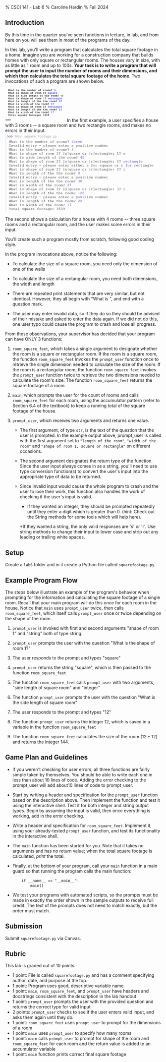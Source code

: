 % CSCI 141 - Lab 6
% Caroline Hardin
% Fall 2024

## Introduction

By this time in the quarter you've seen functions in lecture, in lab, and from here on you will see them in most of the programs of the day.

In this lab, you'll write a program that calculates the total square footage in a home. Imagine you are working for a construction company that builds homes with only square or rectangular rooms. The houses vary in size, with as little as 1 room and up to 100s. **Your task is to write a program that will prompt the user to input the number of rooms and their dimensions, and which then calculates the total square footage of the home**. Two invocations of such a program are shown below.

<img src="sample_run1.png" style="zoom:50%;" /> 
In the first example, a user specifies a house with 3 rooms -- a square room and two rectangle rooms, and makes no errors in their input. 

<img src="sample_run2_updated.png" style="zoom:50%;" />

The second shows a calculation for a house with 4 rooms -- three square rooms and a rectangular room, and the user makes some errors in their input.

You'll create such a program mostly from scratch, following good coding style.

In the program invocations above, notice the following:

-   To calculate the size of a square room, you need only the dimension of one of the walls

-   To calculate the size of a rectangular room, you need both dimensions, the width and length

-   There are repeated print statements that are very similar, but not identical. However, they all begin with "What is ", and end with a question mark.

- The user may enter invalid data, so if they do so they should be advised of their mistake and asked to enter the data again. If we did not do this, one user typo could cause the program to crash and lose all progress.

From these observations, your supervisor has decided that your program can have ONLY 3 functions:

1.  `room_square_feet`, which takes a single argument to designate whether the room is a square or rectangular room. If the room is a square room, the function `room_square_feet` invokes the `prompt_user` function once to retrieve the single dimension needed to calculate the size of the room. If the room is a rectangular room, the function `room_square_feet` invokes the `prompt_user` function twice to retrieve the two dimensions needed to calculate the room's size. The function `room_square_feet` returns the square footage of a room.

2.  `main`, which prompts the user for the count of rooms and calls `room_square_feet` for each room, using the accumulator pattern (refer to Section 6.4 of the textbook) to keep a running total of the square footage of the house.

3.  `prompt_user`, which receives two arguments and returns one value.
    * The first argument, of type `str`, is the text of the question that the user is prompted. In the example output above, prompt_user is called with the first argument set to `"length of the room"`, `"width of the room"` and `"shape of room 1, square or rectangle"` on different occasions.
    * The second argument designates the return type of the function. Since the user input always comes in as a string, you'll need to use type conversion function(s) to convert the user's input into the appropriate type of data to be returned. 
    * Since invalid input would cause the whole program to crash and the user to lose their work, this function also handles the work of checking if the user's input is valid. 
    
        * If they wanted an integer, they should be prompted repeatedly until they enter a digit which is greater than 0. (hint: Check out the String methods for some tools which will help here). 

        *If they wanted a string, the only valid responses are 's' or 'r'. Use string methods to change their input to lower case and strip out any leading or trailing white spaces.


## Setup

Create a `lab6` folder and in it create a Python file called `squarefootage.py`.

## Example Program Flow

The steps below illustrate an example of the program's behavior when prompting for the information and calculating the square footage of a single room. Recall that your main program will do this once for each room in the house. Notice that `main` uses `prompt_user` twice, then calls `room_square_feet`, which itself calls `prompt_user` once or twice depending on the shape of the room.

1.   `prompt_user` is invoked with first and second arguments "shape of room 1" and "string" both of type string.

2.   `prompt_user` prompts the user with the question "What is the shape of room 1?"

3.   The user responds to the prompt and types "square"

4.   `prompt_user` returns the string "square", which is then passed to the function `room_square_feet`

5.   The function `room_square_feet` calls `prompt_user` with two arguments, "side length of square room" and "integer"

6.   The function `prompt_user` prompts the user with the question "What is the side length of square room"

7.   The user responds to the prompt and types "12"

8.   The function `prompt_user` returns the integer 12, which is saved in a variable in the function `room_square_feet`

9.   The function `room_square_feet` calculates the size of the room ($12 * 12$) and returns the integer 144.

## Game Plan and Guidelines

-   If you weren't checking for user errors, all three functions are fairly simple taken by themselves. You should be able to write each one in less than about 10 lines of code. Adding the error checking to the prompt_user will add about10 lines of code to prompt_user.

-   Start by writing a header and specification for the `prompt_user` function based on the description above. Then implement the function and test it using the interactive shell. Test it for both integer and string output types. Begin by assuming the input is valid, then once everything is working, add in the error checking.

-   Write a header and specification for `room_square_feet`. Implement it, using your already-tested `prompt_user` function, and test its functionality in the interactive shell.

-   The `main` function has been started for you. Note that it takes no arguments and has no return value; when the total square footage is calculated, *print* the total.

-   Finally, at the bottom of your program, call your `main` function in a main guard so that running the program calls the main function:

            if __name__ == "__main__":
                main()


-   We test your programs with automated scripts, so the prompts must be made in exactly the order shown in the sample outputs to receive full credit. The text of the prompts does not need to match exactly, but the order must match.

## Submission

Submit `squarefootage.py` via Canvas.

## Rubric

This lab is graded out of 10 points.

* 1 point: File is called `squarefootage.py` and has a comment specifying author, date, and purpose at the top.
* 1 point: Program uses good, descriptive variable name.
* 1 point: `main`, `room_square_feet`, and `prompt_user` have headers and docstrings consistent with the description in the lab handout
* 1 point: `prompt_user` prompts the user with the provided question and returns the correct type for valid input
* 2 points: `prompt_user` checks to see if the user enters valid input, and asks them again until they do. 
* 1 point: `room_square_feet` uses `prompt_user` to prompt for the dimensions of a room
* 1 point: `main` uses `prompt_user` to specify how many rooms
* 1 point: `main` calls `prompt_user` to prompt for shape of the room and `room_square_feet` for each room and the return value is added to an accumulator variable
* 1 point: `main` function prints correct final square footage
